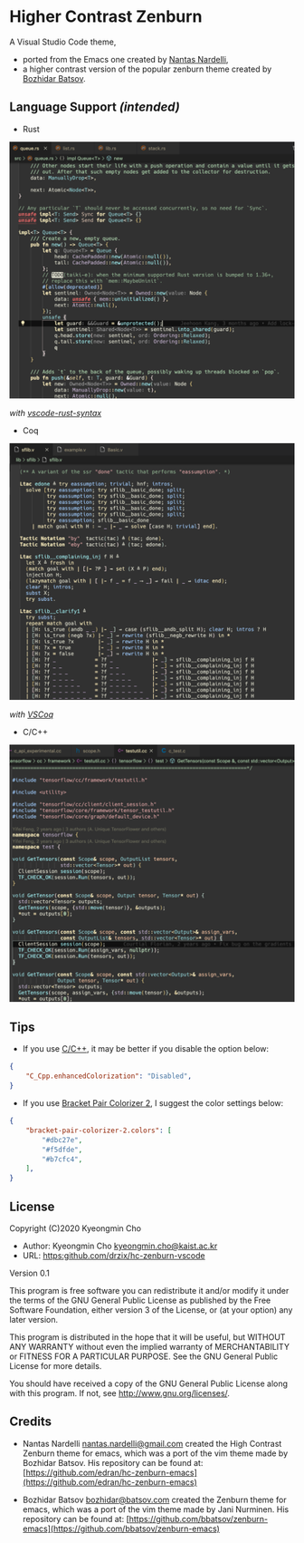 # Higher Contrast Zenburn

A Visual Studio Code theme,

- ported from the Emacs one created by [Nantas Nardelli](https://github.com/edran/hc-zenburn-emacs),
- a higher contrast version of the popular zenburn theme created by [Bozhidar Batsov](https://github.com/bbatsov/zenburn-emacs).

## Language Support *(intended)*

- Rust

![rust](images/rust.png)

*with [vscode-rust-syntax](https://github.com/dunstontc/vscode-rust-syntax.git)*

- Coq

![coq](images/coq.png)

*with [VSCoq](https://github.com/coq-community/vscoq.git)*

- C/C++

![cpp](images/cpp.png)

## Tips

- If you use [C/C++](https://github.com/microsoft/vscode-cpptools), it may be better if you disable the option below:

```json
{
    "C_Cpp.enhancedColorization": "Disabled",
}
```

- If you use [Bracket Pair Colorizer 2](https://github.com/CoenraadS/Bracket-Pair-Colorizer-2), I suggest the color settings below:

```json
{
    "bracket-pair-colorizer-2.colors": [
        "#dbc27e",
        "#f5dfde",
        "#b7cfc4",
    ],
}
```

## License

Copyright (C)2020 Kyeongmin Cho

- Author: Kyeongmin Cho <kyeongmin.cho@kaist.ac.kr>
- URL: [https:github.com/drzix/hc-zenburn-vscode](https:github.com/drzix/hc-zenburn-vscode)

Version 0.1

This program is free software you can redistribute it and/or modify
it under the terms of the GNU General Public License as published by
the Free Software Foundation, either version 3 of the License, or
(at your option) any later version.

This program is distributed in the hope that it will be useful,
but WITHOUT ANY WARRANTY without even the implied warranty of
MERCHANTABILITY or FITNESS FOR A PARTICULAR PURPOSE.  See the
GNU General Public License for more details.

You should have received a copy of the GNU General Public License
along with this program.  If not, see <http://www.gnu.org/licenses/>.

## Credits

- Nantas Nardelli <nantas.nardelli@gmail.com> created the High Contrast
Zenburn theme for emacs, which was a port of the vim theme made by Bozhidar Batsov. His repository can be found at: [https://github.com/edran/hc-zenburn-emacs](https://github.com/edran/hc-zenburn-emacs)

- Bozhidar Batsov <bozhidar@batsov.com> created the Zenburn theme
for emacs, which was a port of the vim theme made by Jani Nurminen.
His repository can be found at: [https://github.com/bbatsov/zenburn-emacs](https://github.com/bbatsov/zenburn-emacs)
